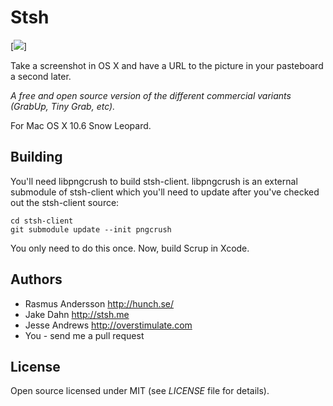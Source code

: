 # Stsh

[<img src="https://github.com/jakedahn/stsh-client/blob/393e8b60c24caa539f1d576c3ba2b57a1f76ff80/resources/stacheicon.png?raw=true" />]

Take a screenshot in OS X and have a URL to the picture in your pasteboard a second later.

*A free and open source version of the different commercial variants (GrabUp, Tiny Grab, etc).*

For Mac OS X 10.6 Snow Leopard.

## Building

You'll need libpngcrush to build stsh-client. libpngcrush is an external submodule of stsh-client which you'll need to update after you've checked out the stsh-client source:

	cd stsh-client
	git submodule update --init pngcrush

You only need to do this once. Now, build Scrup in Xcode.


## Authors

- Rasmus Andersson <http://hunch.se/>
- Jake Dahn <http://stsh.me>
- Jesse Andrews <http://overstimulate.com>
- You - send me a pull request


## License

Open source licensed under MIT (see _LICENSE_ file for details).
